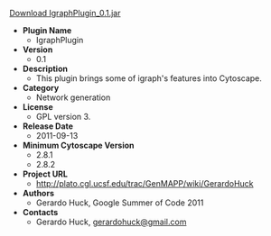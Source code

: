 <a href="IgraphPlugin_0.1.jar">Download IgraphPlugin_0.1.jar</a>

* __Plugin Name__
  * IgraphPlugin
* __Version__
  * 0.1
* __Description__
  * This plugin brings some of igraph's features into Cytoscape.
* __Category__
  * Network generation
* __License__
  * GPL version 3.
* __Release Date__
  * 2011-09-13
* __Minimum Cytoscape Version__
  * 2.8.1
  * 2.8.2
* __Project URL__
  * http://plato.cgl.ucsf.edu/trac/GenMAPP/wiki/GerardoHuck
* __Authors__
  * Gerardo Huck, Google Summer of Code 2011
* __Contacts__
  * Gerardo Huck, gerardohuck@gmail.com
